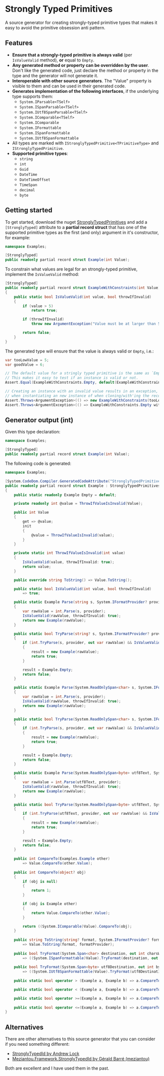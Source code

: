 # Strongly Typed Primitives

A source generator for creating strongly-typed primitive types that makes
it easy to avoid the primitive obsession anti pattern.

## Features

- **Ensure that a strongly-typed primitive is always valid** (per `IsValueValid` method), **or** equal to `Empty`.
- **Any generated method or property can be overridden by the user**. Don't like the generated code, just declare the method or property in the type and the generator will not generate it.
- **Interoperable with other source generators**. The "Value" property is visible to them and can be used in their generated code.
- **Generates implementation of the following interfaces**, if the underlying type supports them: 
  - `System.IParsable<TSelf>`
  - `System.ISpanParsable<TSelf>`
  - `System.IUtf8SpanParsable<TSelf>`
  - `System.IComparable<TSelf>`
  - `System.IComparable`
  - `System.IFormattable`
  - `System.ISpanFormattable`
  - `System.IUtf8SpanFormattable` 
- All types are marked with `IStronglyTypedPrimitive<TPrimitiveType>` and `IStronglyTypedPrimitive`.
- **Supported primitive types**:
  - `string`
  - `int`
  - `Guid`
  - `DateTime`
  - `DateTimeOffset`
  - `TimeSpan`
  - `decimal`
  - `byte`

## Getting started

To get started, download the nuget [StronglyTypedPrimitives](https://www.nuget.org/packages/StronglyTypedPrimitives) and
add a `[StronglyTyped]` attribute to a **partial record struct** that has one of the 
supported primitive types as the first (and only) argument in it's constructor, for example:

```csharp
namespace Examples;

[StronglyTyped]
public readonly partial record struct Example(int Value);
```

To constrain what values are legal for an strongly-typed primitive, implement the `IsValueValid` method:

```csharp
[StronglyTyped]
public readonly partial record struct ExampleWithConstraints(int Value)
{
    public static bool IsValueValid(int value, bool throwIfInvalid)
    {
        if (value > 5)
            return true;

        if (throwIfInvalid)
            throw new ArgumentException("Value must be at larger than 5", nameof(value));

        return false;
    }
}
```

The generated type will ensure that the value is always valid or `Empty`, i.e.:

```csharp
var tooLowValue = 5;
var goodValue = 6;

// The default value for a stringly typed primitive is the same as `Empty`.
// This makes it easy to test if an instance is valid or not.
Assert.Equal(ExampleWithConstraints.Empty, default(ExampleWithConstraints));

// Creating an instance with an invalid value results in an exception, both
// when instantiating an new instance of when cloning/with'ing the record.
Assert.Throws<ArgumentException>(() => new ExampleWithConstraints(tooLowValue));
Assert.Throws<ArgumentException>(() => ExampleWithConstraints.Empty with { Value = tooLowValue });
```

## Generator output (int)

Given this type declaration:

```csharp
namespace Examples;

[StronglyTyped]
public readonly partial record struct Example(int Value);
```

The following code is generated:

```csharp
namespace Examples;

[System.CodeDom.Compiler.GeneratedCodeAttribute("StronglyTypedPrimitives, Version=0.0.0.0, Culture=neutral, PublicKeyToken=null", "0.0.0.0")]
public readonly partial record struct Example : StronglyTypedPrimitives.IStronglyTypedPrimitive<int>, System.IParsable<Examples.Example>, System.ISpanParsable<Examples.Example>, System.IUtf8SpanParsable<Examples.Example>, System.IComparable<Examples.Example>, System.IComparable, System.IFormattable, System.ISpanFormattable, System.IUtf8SpanFormattable
{
    public static readonly Example Empty = default;

    private readonly int @value = ThrowIfValueIsInvalid(Value);       

    public int Value
    {
        get => @value;
        init
        {
            @value = ThrowIfValueIsInvalid(value);
        }
    }

    private static int ThrowIfValueIsInvalid(int value)
    {
        IsValueValid(value, throwIfInvalid: true);
        return value;
    }

    public override string ToString() => Value.ToString();

    public static bool IsValueValid(int value, bool throwIfInvalid)
        => true;

    public static Example Parse(string s, System.IFormatProvider? provider)
    {
        var rawValue = int.Parse(s, provider);
        IsValueValid(rawValue, throwIfInvalid: true);
        return new Example(rawValue);
    }

    public static bool TryParse(string? s, System.IFormatProvider? provider, [System.Diagnostics.CodeAnalysis.MaybeNullWhenAttribute(returnValue: false)] out Examples.Example result)
    {
        if (int.TryParse(s, provider, out var rawValue) && IsValueValid(rawValue, throwIfInvalid: false))
        {
            result = new Example(rawValue);
            return true;
        }

        result = Example.Empty;
        return false;
    }

    public static Example Parse(System.ReadOnlySpan<char> s, System.IFormatProvider? provider)
    {
        var rawValue = int.Parse(s, provider);
        IsValueValid(rawValue, throwIfInvalid: true);
        return new Example(rawValue);
    }

    public static bool TryParse(System.ReadOnlySpan<char> s, System.IFormatProvider? provider, [System.Diagnostics.CodeAnalysis.MaybeNullWhenAttribute(returnValue: false)] out Examples.Example result)
    {
        if (int.TryParse(s, provider, out var rawValue) && IsValueValid(rawValue, throwIfInvalid: false))
        {
            result = new Example(rawValue);
            return true;
        }

        result = Example.Empty;
        return false;
    }

    public static Example Parse(System.ReadOnlySpan<byte> utf8Text, System.IFormatProvider? provider)
    {
        var rawValue = int.Parse(utf8Text, provider);
        IsValueValid(rawValue, throwIfInvalid: true);
        return new Example(rawValue);
    }

    public static bool TryParse(System.ReadOnlySpan<byte> utf8Text, System.IFormatProvider? provider, [System.Diagnostics.CodeAnalysis.MaybeNullWhenAttribute(returnValue: false)] out Examples.Example result)
    {
        if (int.TryParse(utf8Text, provider, out var rawValue) && IsValueValid(rawValue, throwIfInvalid: false))
        {
            result = new Example(rawValue);
            return true;
        }

        result = Example.Empty;
        return false;
    }
    
    public int CompareTo(Examples.Example other)
        => Value.CompareTo(other.Value);
    
    public int CompareTo(object? obj)
    {
        if (obj is null)
        {
            return 1;
        }

        if (obj is Example other)
        {
            return Value.CompareTo(other.Value);
        }

        return ((System.IComparable)Value).CompareTo(obj);
    }
    
    public string ToString(string? format, System.IFormatProvider? formatProvider)
        => Value.ToString(format, formatProvider);
    
    public bool TryFormat(System.Span<char> destination, out int charsWritten, System.ReadOnlySpan<char> format, System.IFormatProvider? provider)
        => ((System.ISpanFormattable)Value).TryFormat(destination, out charsWritten, format, provider);
    
    public bool TryFormat(System.Span<byte> utf8Destination, out int bytesWritten, System.ReadOnlySpan<char> format, System.IFormatProvider? provider)
        => ((System.IUtf8SpanFormattable)Value).TryFormat(utf8Destination, out bytesWritten, format, provider);
    
    public static bool operator > (Example a, Example b) => a.CompareTo(b) > 0;                

    public static bool operator < (Example a, Example b) => a.CompareTo(b) < 0;                

    public static bool operator >=(Example a, Example b) => a.CompareTo(b) >= 0;
    
    public static bool operator <=(Example a, Example b) => a.CompareTo(b) <= 0;
}
```

## Alternatives

There are other alternatives to this source generator that you can consider if you need something different:

- [StronglyTypedId by Andrew Lock](https://github.com/andrewlock/StronglyTypedId)
- [Meziantou.Framework.StronglyTypedId by Gérald Barré (meziantou)](https://www.nuget.org/packages/Meziantou.Framework.StronglyTypedId)

Both are excellent and I have used them in the past.